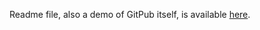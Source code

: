 Readme file, also a demo of GitPub itself, is available [here](https://tslmy.github.io/GitPub/read.html?Readme.md).
